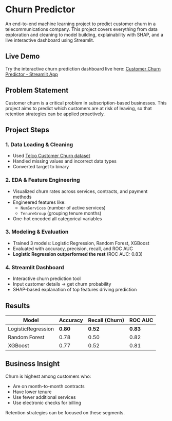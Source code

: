 # Churn Predictor

An end-to-end machine learning project to predict customer churn in a telecommunications company. This project covers everything from data exploration and cleaning to model building, explainability with SHAP, and a live interactive dashboard using Streamlit.

## Live Demo

Try the interactive churn prediction dashboard live here:
[Customer Churn Predictor - Streamlit App](https://2n9wy5rztnl2upkvcsnj5k.streamlit.app/)

## Problem Statement

Customer churn is a critical problem in subscription-based businesses. This project aims to predict which customers are at risk of leaving, so that retention strategies can be applied proactively.

## Project Steps

### 1. Data Loading & Cleaning

- Used [Telco Customer Churn dataset](https://www.kaggle.com/datasets/blastchar/telco-customer-churn)
- Handled missing values and incorrect data types
- Converted target to binary

### 2. EDA & Feature Engineering

- Visualized churn rates across services, contracts, and payment methods
- Engineered features like:
  - `NumServices` (number of active services)
  - `TenureGroup` (grouping tenure months)
- One-hot encoded all categorical variables

### 3. Modeling & Evaluation

- Trained 3 models: Logistic Regression, Random Forest, XGBoost
- Evaluated with accuracy, precision, recall, and ROC AUC
- **Logistic Regression outperformed the rest** (ROC AUC: 0.83)

### 4. Streamlit Dashboard

- Interactive churn prediction tool
- Input customer details → get churn probability
- SHAP-based explanation of top features driving prediction

## Results

| Model             | Accuracy | Recall (Churn) | ROC AUC |
|------------------|----------|----------------|---------|
| LogisticRegression | **0.80** | **0.52**         | **0.83**   |
| Random Forest     | 0.78     | 0.50           | 0.82    |
| XGBoost           | 0.77     | 0.52           | 0.81    |

## Business Insight

Churn is highest among customers who:

- Are on month-to-month contracts
- Have lower tenure
- Use fewer additional services
- Use electronic checks for billing

Retention strategies can be focused on these segments.
